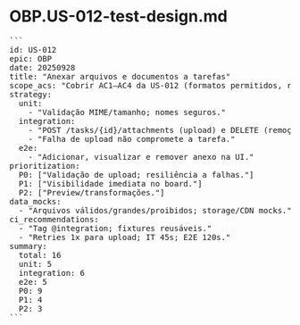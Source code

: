 # OBP.US-012-test-design.md
<pre>```
id: US-012
epic: OBP
date: 20250928
title: "Anexar arquivos e documentos a tarefas"
scope_acs: "Cobrir AC1–AC4 da US-012 (formatos permitidos, resiliência, visibilidade, remoção)."
strategy:
  unit:
    - "Validação MIME/tamanho; nomes seguros."
  integration:
    - "POST /tasks/{id}/attachments (upload) e DELETE (remoção) com storage mock."
    - "Falha de upload não compromete a tarefa."
  e2e:
    - "Adicionar, visualizar e remover anexo na UI."
prioritization:
  P0: ["Validação de upload; resiliência a falhas."]
  P1: ["Visibilidade imediata no board."]
  P2: ["Preview/transformações."]
data_mocks:
  - "Arquivos válidos/grandes/proibidos; storage/CDN mocks."
ci_recommendations:
  - "Tag @integration; fixtures reusáveis."
  - "Retries 1x para upload; IT 45s; E2E 120s."
summary:
  total: 16
  unit: 5
  integration: 6
  e2e: 5
  P0: 9
  P1: 4
  P2: 3
```</pre>
